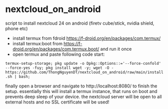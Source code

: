 # nextcloud_on_android
script to install nextcloud 24 on android (firetv cube/stick, nvidia shield, phone etc)

- install termux from fdroid https://f-droid.org/en/packages/com.termux/
- install termux:boot from https://f-droid.org/en/packages/com.termux.boot/ and run it once
- open termux and paste following code start:

`termux-setup-storage; pkg update -o Dpkg::Options::='--force-confold' --force-yes -fuy; pkg install wget -y; wget -O - https://github.com/ThongNguyenDT/nextcloud_on_android/raw/main/install.sh | bash;`

finally open a browser and navigate to http://localhost:8080/ to finish the setup. 
essentially this will install a termux instance, that runs on boot and prevents deep sleep of your device.
the nextcloud server will be open to all external hosts and no SSL certificate will be used!
